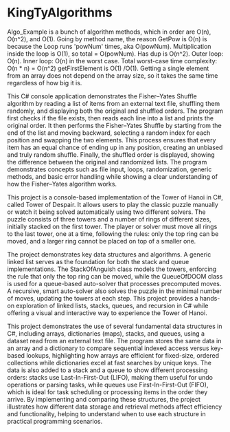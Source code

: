 # KingTyAlgorithms

Algo_Example is a bunch of algorithm methods, which in order are O(n), O(n^2), and O(1).
Going by method name, the reason GetPow is O(n) is because the Loop runs 'powNum' times, aka O(powNum).
Multiplication inside the loop is O(1), so total = O(powNum).
Has dup is O(n^2). Outer loop: O(n). Inner loop: O(n) in the worst case. Total worst-case time complexity: O(n * n) = O(n^2)
getFirstElement is O(1) /O(1). Getting a single element from an array does not depend on the array size, so it takes the same time regardless of how big it is. 



This C# console application demonstrates the Fisher–Yates Shuffle algorithm by reading a list of items from an external text file, shuffling them randomly, and displaying both the original and shuffled orders. The program first checks if the file exists, then reads each line into a list and prints the original order. It then performs the Fisher–Yates Shuffle by starting from the end of the list and moving backward, selecting a random index for each position and swapping the two elements. This process ensures that every item has an equal chance of ending up in any position, creating an unbiased and truly random shuffle. Finally, the shuffled order is displayed, showing the difference between the original and randomized lists. The program demonstrates concepts such as file input, loops, randomization, generic methods, and basic error handling while showing a clear understanding of how the Fisher–Yates algorithm works.




This project is a console-based implementation of the Tower of Hanoi in C#, called Tower of Despair. It allows users to play the classic puzzle manually or watch it being solved automatically using two different solvers. The puzzle consists of three towers and a number of rings of different sizes, initially stacked on the first tower. The player or solver must move all rings to the last tower, one at a time, following the rules: only the top ring can be moved, and a larger ring cannot be placed on top of a smaller one.

The project demonstrates key data structures and algorithms. A generic linked list serves as the foundation for both the stack and queue implementations. The StackOfAnguish<T> class models the towers, enforcing the rule that only the top ring can be moved, while the QueueOfDOOM<T> class is used for a queue-based auto-solver that processes precomputed moves. A recursive, smart auto-solver also solves the puzzle in the minimal number of moves, updating the towers at each step. This project provides a hands-on exploration of linked lists, stacks, queues, and recursion in C# while offering a visual and interactive way to experience the Tower of Hanoi.

This project demonstrates the use of several fundamental data structures in C#, including arrays, dictionaries (maps), stacks, and queues, using a dataset read from an external text file. The program stores the same data in an array and a dictionary to compare sequential indexed access versus key-based lookups, highlighting how arrays are efficient for fixed-size, ordered collections while dictionaries excel at fast searches by unique keys. The data is also added to a stack and a queue to show different processing orders: stacks use Last-In-First-Out (LIFO), making them useful for undo operations or parsing tasks, while queues use First-In-First-Out (FIFO), which is ideal for task scheduling or processing items in the order they arrive. By implementing and comparing these structures, the project illustrates how different data storage and retrieval methods affect efficiency and functionality, helping to understand when to use each structure in practical programming scenarios.
